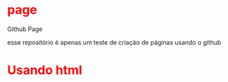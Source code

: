 # page
Github Page

esse repositório é apenas um teste de criação de páginas usando o github

<h1>Usando html</h1>

<style>
  h1{
    color: red;
  }
</style>

<script>
  alert("Javascript funcionando");
</script>
